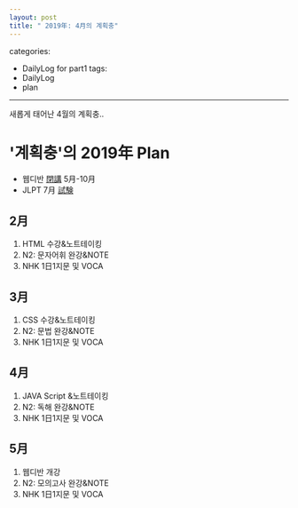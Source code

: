 ```yaml
---
layout: post
title: " 2019年: 4月의 계획충"
---
```

categories:
  - DailyLog for part1
tags:
  - DailyLog
  - plan
  ---
  <!DOCTYPE html>
<html>
<head>
새롭게 태어난 4월의 계획충.. 
</head>

<body>
<h1>'계획충'의 2019年 Plan</h1>
<ul>
<li>웹디반 <a target="_blank" href="https://ja.dict.naver.com/entry/jk/JK000000079423.nhn" title="종강:へいこう"> 閉講</a> 5月-10月</li>
<li>JLPT 7月 <a target="_blank" href="https://ja.dict.naver.com/entry/jk/JK000000036611.nhn" title="시험:しけん"> 試験</a></li>
</ul>

<h2>2月</h2>
<ol>
<li>HTML 수강&노트테이킹</li>
<li>N2: 문자어휘 완강&NOTE</li>
<li>NHK 1日1지문 및 VOCA</li>
</ol>

<h2>3月</h2>
<ol>
<li>CSS 수강&노트테이킹</li>
<li>N2: 문법 완강&NOTE</li>
<li>NHK 1日1지문 및 VOCA</li>
</ol>

<h2>4月</h2>
<ol>
<li>JAVA Script &노트테이킹</li>
<li>N2: 독해 완강&NOTE</li>
<li>NHK 1日1지문 및 VOCA</li>
</ol>

<h2>5月</h2>
<ol>
<li>웹디반 개강</li>
<li>N2: 모의고사 완강&NOTE</li>
<li>NHK 1日1지문 및 VOCA</li>
</ol>
</body>
</html>
</!DOCTYPE html>
